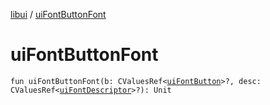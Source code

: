 [libui](README.md) / [uiFontButtonFont](ui-font-button-font.md)

# uiFontButtonFont

`fun uiFontButtonFont(b: CValuesRef<`[`uiFontButton`](ui-font-button.md)`>?, desc: CValuesRef<`[`uiFontDescriptor`](ui-font-descriptor/README.md)`>?): Unit`